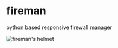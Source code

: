 fireman
=======

python based responsive firewall manager

![fireman's helmet](https://raw.github.com/catmanjan/fireman/master/fireman.png)
